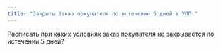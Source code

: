 ```yaml
---
title: "Закрыть Заказ покупателя по истечении 5 дней в УПП."
---
```

Расписать при каких условиях заказ покупателя не закрывается по истечении 5 дней?